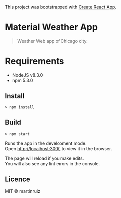 This project was bootstrapped with [Create React App](https://github.com/facebookincubator/create-react-app).

# Material Weather App
> Weather Web app of Chicago city.

# Requirements
 - NodeJS v8.3.0
 - npm 5.3.0

## Install

```
> npm install
```

## Build
```
> npm start
```

Runs the app in the development mode.<br>
Open [http://localhost:3000](http://localhost:3000) to view it in the browser.

The page will reload if you make edits.<br>
You will also see any lint errors in the console.

## Licence
MIT &copy; martinruiz
